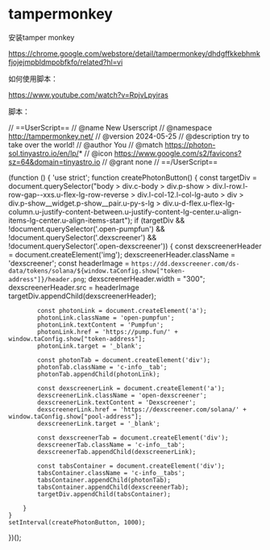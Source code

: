 # tampermonkey

安装tamper monkey

https://chrome.google.com/webstore/detail/tampermonkey/dhdgffkkebhmkfjojejmpbldmpobfkfo/related?hl=vi


如何使用脚本：

https://www.youtube.com/watch?v=RpjvLpyiras

脚本：

// ==UserScript==
// @name         New Userscript
// @namespace    http://tampermonkey.net/
// @version      2024-05-25
// @description  try to take over the world!
// @author       You
// @match        https://photon-sol.tinyastro.io/en/lp/*
// @icon         https://www.google.com/s2/favicons?sz=64&domain=tinyastro.io
// @grant        none
// ==/UserScript==

(function () {
    'use strict';
    function createPhotonButton() {
        const targetDiv = document.querySelector("body > div.c-body > div.p-show > div.l-row.l-row-gap--xxs.u-flex-lg-row-reverse > div.l-col-12.l-col-lg-auto > div > div.p-show__widget.p-show__pair.u-py-s-lg > div.u-d-flex.u-flex-lg-column.u-justify-content-between.u-justify-content-lg-center.u-align-items-lg-center.u-align-items-start");
        if (targetDiv && !document.querySelector('.open-pumpfun') && !document.querySelector('.dexscreener') && !document.querySelector('.open-dexscreener')) {
            const dexscreenerHeader = document.createElement('img');
            dexscreenerHeader.className = 'dexscreener';
            const headerImage = `https://dd.dexscreener.com/ds-data/tokens/solana/${window.taConfig.show["token-address"]}/header.png`;
            dexscreenerHeader.width = "300";
            dexscreenerHeader.src = headerImage
            targetDiv.appendChild(dexscreenerHeader);

            const photonLink = document.createElement('a');
            photonLink.className = 'open-pumpfun';
            photonLink.textContent = 'Pumpfun';
            photonLink.href = 'https://pump.fun/' + window.taConfig.show["token-address"];
            photonLink.target = '_blank';

            const photonTab = document.createElement('div');
            photonTab.className = 'c-info__tab';
            photonTab.appendChild(photonLink);

            const dexscreenerLink = document.createElement('a');
            dexscreenerLink.className = 'open-dexscreener';
            dexscreenerLink.textContent = 'Dexscreener';
            dexscreenerLink.href = 'https://dexscreener.com/solana/' + window.taConfig.show["pool-address"];
            dexscreenerLink.target = '_blank';

            const dexscreenerTab = document.createElement('div');
            dexscreenerTab.className = 'c-info__tab';
            dexscreenerTab.appendChild(dexscreenerLink);

            const tabsContainer = document.createElement('div');
            tabsContainer.className = 'c-info__tabs';
            tabsContainer.appendChild(photonTab);
            tabsContainer.appendChild(dexscreenerTab);
            targetDiv.appendChild(tabsContainer);

        }
    }
    setInterval(createPhotonButton, 1000);
})();
